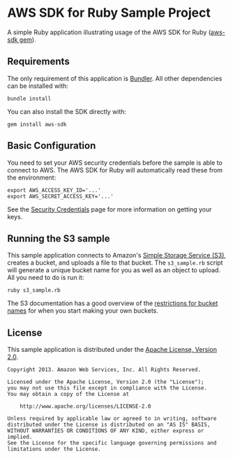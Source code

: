 # AWS SDK for Ruby Sample Project

A simple Ruby application illustrating usage of the AWS SDK for Ruby ([aws-sdk gem](http://rubygems.org/gems/aws-sdk)).

## Requirements

The only requirement of this application is [Bundler](http://bundler.io). All other dependencies can be installed with:

    bundle install

You can also install the SDK directly with:

    gem install aws-sdk

## Basic Configuration

You need to set your AWS security credentials before the sample
is able to connect to AWS. The AWS SDK for Ruby will automatically read these from the environment:

    export AWS_ACCESS_KEY_ID='...'
    export AWS_SECRET_ACCESS_KEY='...'

See the [Security Credentials](http://aws.amazon.com/security-credentials) page
for more information on getting your keys.

## Running the S3 sample

This sample application connects to Amazon's [Simple Storage Service (S3)](http://aws.amazon.com/s3),
creates a bucket, and uploads a file to that bucket. The `s3_sample.rb` script
will generate a unique bucket name for you as well as an object to upload. All
you need to do is run it:

    ruby s3_sample.rb

The S3 documentation has a good overview of the [restrictions for bucket names](http://docs.aws.amazon.com/AmazonS3/latest/dev/BucketRestrictions.html)
for when you start making your own buckets.

## License

This sample application is distributed under the
[Apache License, Version 2.0](http://www.apache.org/licenses/LICENSE-2.0).

```no-highlight
Copyright 2013. Amazon Web Services, Inc. All Rights Reserved.

Licensed under the Apache License, Version 2.0 (the "License");
you may not use this file except in compliance with the License.
You may obtain a copy of the License at

    http://www.apache.org/licenses/LICENSE-2.0

Unless required by applicable law or agreed to in writing, software
distributed under the License is distributed on an "AS IS" BASIS,
WITHOUT WARRANTIES OR CONDITIONS OF ANY KIND, either express or implied.
See the License for the specific language governing permissions and
limitations under the License.
```

